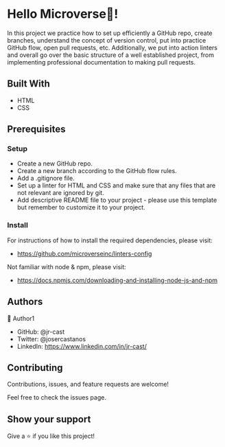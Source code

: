 # Hello Microverse🚀!

In this project we practice how to set up efficiently a GitHub repo,
create branches, understand the concept of version control, put into practice
GitHub flow, open pull requests, etc. Additionally, we put into action linters
and overall go over the basic structure of a well established project, from implementing
professional documentation to making pull requests. 

## Built With
* HTML
* CSS

## Prerequisites

### Setup

* Create a new GitHub repo.
* Create a new branch according to the GitHub flow rules.
* Add a .gitignore file.
* Set up a linter for HTML and CSS and make sure that any files that are not relevant are ignored by git.
* Add descriptive README file to your project - please use this template but remember to customize it to your project.

### Install

For instructions of how to install the required dependencies, please visit:

* https://github.com/microverseinc/linters-config

Not familiar with node & npm, please visit:

* https://docs.npmjs.com/downloading-and-installing-node-js-and-npm

## Authors

:bust_in_silhouette: Author1

* GitHub: @jr-cast
* Twitter: @josercastanos
* LinkedIn: https://www.linkedin.com/in/jr-cast/

## Contributing

Contributions, issues, and feature requests are welcome!

Feel free to check the issues page.

## Show your support

Give a :star: if you like this project!



